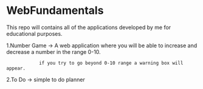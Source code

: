 # WebFundamentals

This repo will contains all of the applications developed by me for educational purposes.



1.Number Game -> A web application where you will be able to increase and decrease a number in the range 0-10.

                if you try to go beyond 0-10 range a warning box will appear.

2.To Do -> simple to do planner
